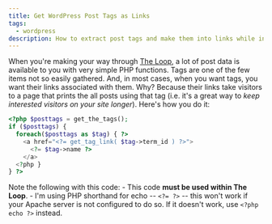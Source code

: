 ```yaml
---
title: Get WordPress Post Tags as Links
tags:
  - wordpress
description: How to extract post tags and make them into links while in The Loop.
---
```


When you're making your way through [The Loop](http://codex.wordpress.org/The_Loop "The Loop"), a lot of post data is available to you with very simple PHP functions. Tags are one of the few items not so easily gathered. And, in most cases, when you want tags, you want their links associated with them. Why? Because their links take visitors to a page that prints the all posts using that tag (i.e. it's a great way to *keep interested visitors on your site longer*). Here's how you do it:

```php
<?php $posttags = get_the_tags();
if ($posttags) {
  foreach($posttags as $tag) { ?>
    <a href="<?= get_tag_link( $tag->term_id ) ?>">
      <?= $tag->name ?>
    </a>
  <?php }
} ?>
```

Note the following with this code: - This code **must be used within The Loop**. - I'm using PHP shorthand for echo -- `<?= ?>` -- this won't work if your Apache server is not configured to do so. If it doesn't work, use `<?php echo ?>` instead.
